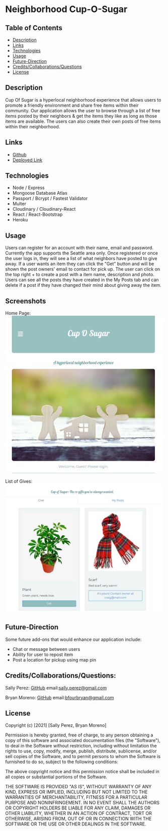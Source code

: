 # Neighborhood Cup-O-Sugar

## Table of Contents
* [Description](#description)
* [Links](#links)
* [Technologies](#technologies)
* [Usage](#usage)
* [Future-Direction](#future-direction)
* [Credits/Collaborations/Questions](#Credits/Collaborations/Questions)
* [License](#license)

## Description
​Cup Of Sugar is a hyperlocal neighborhood experience that allows users to promote a friendly environment and share free items within their community. Our application allows the user to browse through a list of free items posted by their neighbors & get the items they like as long as those items are available. The users can also create their own posts of free items within their neighborhood.

## Links
* [Github](https://github.com/bfourGitHub/cup-o-sugar)
* [Deployed Link](https://hyperlocal-cup-of-sugar.herokuapp.com/)

## Technologies
* Node / Express
* Mongoose Database Atlas
* Passport / Bcrypt / Fastest Validator
* Multer
* Cloudinary / Cloudinary-React
* React / React-Bootstrap
* Heroku
​
## Usage
​Users can register for an account with their name, email and password. Currently the app supports the Seattle area only. Once registered or once the user logs in, they will see a list of what neighbors have posted to give away. If a user wants an item they can click the "Get" button and will be shown the post owners' email to contact for pick up. The user can click on the top right + to create a post with a item name, description and photo. Users can see all the posts they have created in the My Posts tab and can delete if a post if they have changed their mind about giving away the item. 

## Screenshots
Home Page: <br>
![Home](./assets/homepage.JPG)

List of Gives: <br>
![Gives](./assets/gives.JPG)

## Future-Direction
Some future add-ons that would enhance our application include:
* Chat or message between users
* Ability for user to repost item 
* Post a location for pickup using map pin

## Credits/Collaborations/Questions:
Sally Perez:
[GitHub](https://github.com/SeattleSal)
email:sally.perez@gmail.com

Bryan Moreno:
[GitHub](https://github.com/bfourGitHub)
email:bfourbryan@gmail.com
​
## License
Copyright (c) [2021] [Sally Perez, Bryan Moreno]

Permission is hereby granted, free of charge, to any person obtaining a copy of this software and associated documentation files (the "Software"), to deal in the Software without restriction, including without limitation the rights to use, copy, modify, merge, publish, distribute, sublicense, and/or sell copies of the Software, and to permit persons to whom the Software is furnished to do so, subject to the following conditions:

The above copyright notice and this permission notice shall be included in all copies or substantial portions of the Software.

THE SOFTWARE IS PROVIDED "AS IS", WITHOUT WARRANTY OF ANY KIND, EXPRESS OR IMPLIED, INCLUDING BUT NOT LIMITED TO THE WARRANTIES OF MERCHANTABILITY, FITNESS FOR A PARTICULAR PURPOSE AND NONINFRINGEMENT. IN NO EVENT SHALL THE AUTHORS OR COPYRIGHT HOLDERS BE LIABLE FOR ANY CLAIM, DAMAGES OR OTHER LIABILITY, WHETHER IN AN ACTION OF CONTRACT, TORT OR OTHERWISE, ARISING FROM, OUT OF OR IN CONNECTION WITH THE SOFTWARE OR THE USE OR OTHER DEALINGS IN THE SOFTWARE.